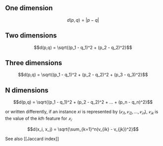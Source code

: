 ## One dimension
$$d(p,q) = |p - q|$$

## Two dimensions
$$d(p,q) = \sqrt{(p_1 - q_1)^2 + (p_2 - q_2)^2}$$

## Three dimensions

$$d(p,q) = \sqrt{(p_1 - q_1)^2 + (p_2 - q_2)^2 + (p_3 - q_3)^2}$$

## N dimensions

$$d(p,q) = \sqrt{(p_1 - q_1)^2 + (p_2 - q_2)^2 + ... +  (p_n - q_n)^2}$$

or written differently, if an instance 𝑥𝑖 is represented by $(𝑣_{𝑖1},𝑣_{𝑖2},...,𝑣_{𝑖𝑛})$, $𝑣_{𝑖𝑘}$ is the value of the 𝑘𝑡ℎ feature for $𝑥_𝑖$

$$d(x_i, x_j) = \sqrt{\sum_{k=1}^n(v_{ik} - v_{jk})^2}$$

See also [[Jaccard index]]
